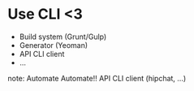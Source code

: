# Use CLI <3

* Build system (Grunt/Gulp)
* Generator (Yeoman)
* API CLI client
* ...

note:
    Automate
    Automate!!
    API CLI client (hipchat, ...)
